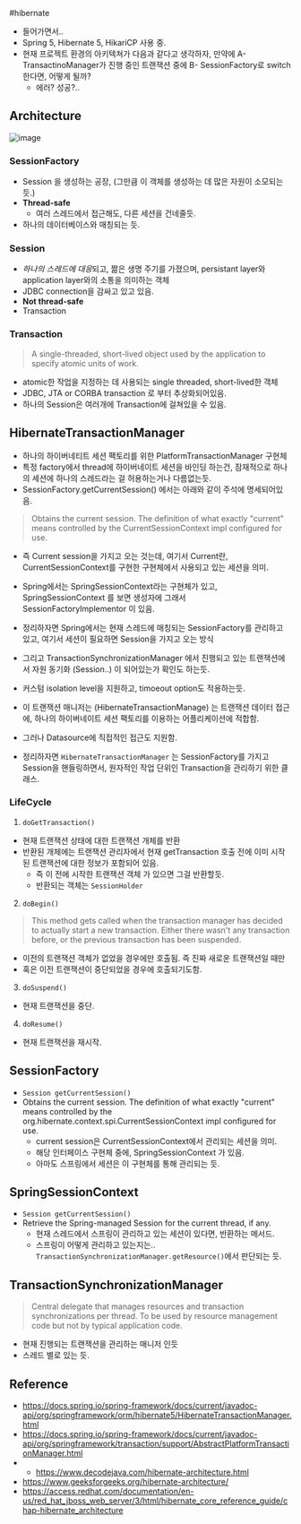 #hibernate

- 들어가면서..
- Spring 5, Hibernate 5, HikariCP 사용 중.
- 현재 프로젝트 환경의 아키텍쳐가 다음과 같다고 생각하자, 만약에 A- TransactinoManager가 진행 중인 트랜잭션 중에 B- SessionFactory로 switch 한다면, 어떻게 될까?
  - 에러? 성공?..

## Architecture

![image](https://access.redhat.com/webassets/avalon/d/Red_Hat_JBoss_Web_Server-3-Hibernate_Core_Reference_Guide-en-US/images/c3ee197b49364a876bc5867d5c2c6db7/1091.png)

### SessionFactory

- Session 을 생성하는 공장, (그만큼 이 객체를 생성하는 데 많은 자원이 소모되는 듯.)
- **Thread-safe**
  - 여러 스레드에서 접근해도, 다른 세션을 건네줄듯.
- 하나의 데이터베이스와 매칭되는 듯.

### Session

- *하나의 스레드에 대응*되고, 짦은 생명 주기를 가졌으며, persistant layer와 application layer와의 소통을 의미하는 객체
- JDBC connection을 감싸고 있고 있음.
- **Not thread-safe**
- Transaction

### Transaction

> A single-threaded, short-lived object used by the application to specify atomic units of work.

- atomic한 작업을 지정하는 데 사용되는 single threaded, short-lived한 객체
- JDBC, JTA or CORBA transaction 로 부터 추상화되어있음.
- 하나의 Session은 여러개에 Transaction에 걸쳐있을 수 있음.

## HibernateTransactionManager

- 하나의 하이버네티트 세션 팩토리를 위한 PlatformTransactionManager 구현체
- 특정 factory에서 thread에  하이버네이트 세션을 바인딩 하는건, 잠재적으로 하나의 세션에 하나의 스레드라는 걸 허용하는거나 다름없는듯.
- SessionFactory.getCurrentSession() 에서는 아래와 같이 주석에 명세되어있음.

> Obtains the current session. The definition of what exactly "current" means controlled by the CurrentSessionContext impl configured for use.

- 즉 Current session을 가지고 오는 것는데, 여기서 Current란, CurrentSessionContext를 구현한 구현체에서 사용되고 있는 세션을 의미.
- Spring에서는 SpringSessionContext라는 구현체가 있고, SpringSessionContext 를 보면 생성자에 그래서 SessionFactoryImplementor 이 있음.
- 정리하자면 Spring에서는 현재 스레드에 매칭되는 SessionFactory를 관리하고 있고, 여기서 세션이 필요하면 Session을 가지고 오는 방식
- 그리고 TransactionSynchronizationManager 에서 진행되고 있는 트랜잭션에서 자원 동기화 (Session..) 이 되어있는가 확인도 하는듯.

- 커스텀 isolation level을 지원하고, timoeout option도 적용하는듯.
- 이 트랜잭션 매니저는 (HibernateTransactionManage) 는 트랜잭션 데이터 접근에, 하나의 하이버네이트 세션 팩토리를 이용하는 어플리케이션에 적합함.
- 그러나 Datasource에 직접적인 접근도 지원함.
- 정리하자면 `HibernateTransactionManager` 는 SessionFactory를 가지고 Session을 핸들링하면서, 원자적인 작업 단위인 Transaction을 관리하기 위한 클래스.

### LifeCycle

1. `doGetTransaction()`

- 현재 트랜잭션 상태에 대한 트랜잭션 개체를 반환
- 반환된 개체에는 트랜잭션 관리자에서 현재 getTransaction 호출 전에 이미 시작된 트랜잭션에 대한 정보가 포함되어 있음.
  - 즉 이 전에 시작한 트랜잭션 객체 가 있으면 그걸 반환할듯.
  - 반환되는 객체는 `SessionHolder`

2. `doBegin()`

> This method gets called when the transaction manager has decided to actually start a new transaction. Either there wasn't any transaction before, or the previous transaction has been suspended.

- 이전의 트랜잭션 객체가 없었을 경우에만 호출됨. 즉 진짜 새로운 트랜잭션일 때만
- 혹은 이전 트랜잭션이 중단되었을 경우에 호출되기도함.

3. `doSuspend()`

- 현재 트랜잭션을 중단.

4. `doResume()`

- 현재 트랜잭션을 재시작.

## SessionFactory

- `Session getCurrentSession()`
- Obtains the current session. The definition of what exactly "current" means controlled by the org.hibernate.context.spi.CurrentSessionContext impl configured for use.
  - current session은 CurrentSessionContext에서 관리되는 세션을 의미.
  - 해당 인터페이스 구현체 중에, SpringSessionContext 가 있음.
  - 아마도 스프링에서 세션은 이 구현체를 통해 관리되는 듯.

## SpringSessionContext

- `Session getCurrentSession()`
- Retrieve the Spring-managed Session for the current thread, if any.  
  - 현재 스레드에서 스프링이 관리하고 있는 세션이 있다면, 반환하는 메서드.
  - 스프링이 어떻게 관리하고 있는지는.. `TransactionSynchronizationManager.getResource()`에서 판단되는 듯.

## TransactionSynchronizationManager

> Central delegate that manages resources and transaction synchronizations per thread. To be used by resource management code but not by typical application code.

- 현재 진행되는 트랜잭션을 관리하는 매니저 인듯
- 스레드 별로 있는 듯.

## Reference

- <https://docs.spring.io/spring-framework/docs/current/javadoc-api/org/springframework/orm/hibernate5/HibernateTransactionManager.html>
- <https://docs.spring.io/spring-framework/docs/current/javadoc-api/org/springframework/transaction/support/AbstractPlatformTransactionManager.html>
- - <https://www.decodejava.com/hibernate-architecture.html>
- <https://www.geeksforgeeks.org/hibernate-architecture/>
- <https://access.redhat.com/documentation/en-us/red_hat_jboss_web_server/3/html/hibernate_core_reference_guide/chap-hibernate_architecture>